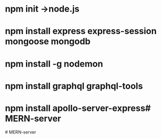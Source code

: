 # npm init ->node.js
# npm install express express-session mongoose mongodb
# npm install -g nodemon
# npm install graphql graphql-tools
# npm install apollo-server-express#   M E R N - s e r v e r  
 #   M E R N - s e r v e r  
 
